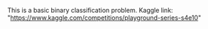This is a basic binary classification problem. Kaggle link: "https://www.kaggle.com/competitions/playground-series-s4e10"
